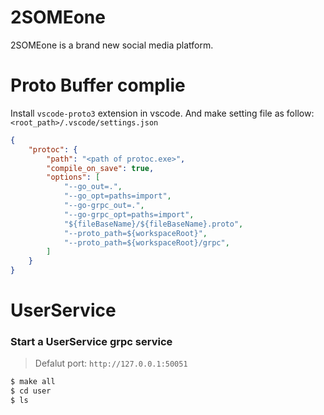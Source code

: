 # 2SOMEone
2SOMEone is a brand new social media platform.  

# Proto Buffer complie  
Install `vscode-proto3` extension in vscode. And make setting file as follow:
`<root_path>/.vscode/settings.json`  
``` json
{
    "protoc": {
        "path": "<path of protoc.exe>",
        "compile_on_save": true,
        "options": [
            "--go_out=.",
            "--go_opt=paths=import",
            "--go-grpc_out=.",
            "--go-grpc_opt=paths=import",
            "${fileBaseName}/${fileBaseName}.proto",
            "--proto_path=${workspaceRoot}",
            "--proto_path=${workspaceRoot}/grpc",
        ]
    }
}
```

# UserService  
### Start a UserService grpc service  
> Defalut port: `http://127.0.0.1:50051`  

```sh  
$ make all
$ cd user
$ ls
```  

